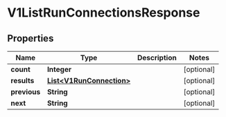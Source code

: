 

# V1ListRunConnectionsResponse

## Properties

Name | Type | Description | Notes
------------ | ------------- | ------------- | -------------
**count** | **Integer** |  |  [optional]
**results** | [**List&lt;V1RunConnection&gt;**](V1RunConnection.md) |  |  [optional]
**previous** | **String** |  |  [optional]
**next** | **String** |  |  [optional]




